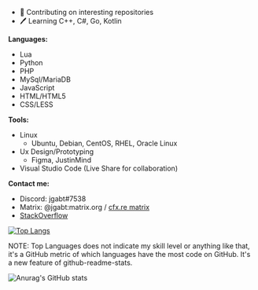 - 🤔 Contributing on interesting repositories 
- 🖊 Learning C++, C#, Go, Kotlin


**Languages:**
- Lua
- Python
- PHP
- MySql/MariaDB
- JavaScript
- HTML/HTML5
- CSS/LESS


**Tools:**
- Linux
  - Ubuntu, Debian, CentOS, RHEL, Oracle Linux
- Ux Design/Prototyping
  - Figma, JustinMind
- Visual Studio Code (Live Share for collaboration)


**Contact me:**
- Discord: jgabt#7538
- Matrix: @jgabt:matrix.org / [cfx.re matrix](https://matrix.to/#/#main:cfx.re)
- [StackOverflow](https://stackoverflow.com/users/4906112/jgabt)

[![Top Langs](https://github-readme-stats.vercel.app/api/top-langs/?username=jgabt)](https://github.com/anuraghazra/github-readme-stats)


NOTE: Top Languages does not indicate my skill level or anything like that, it's a GitHub metric of which languages have the most code on GitHub. It's a new feature of github-readme-stats.


![Anurag's GitHub stats](https://github-readme-stats.vercel.app/api?username=jgabt&count_private=true)
